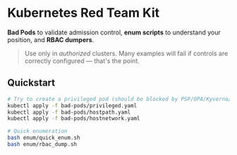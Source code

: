 # Kubernetes Red Team Kit

**Bad Pods** to validate admission control, **enum scripts** to understand your position, and **RBAC dumpers**.

> Use only in *authorized* clusters. Many examples will fail if controls are correctly configured — that's the point.

## Quickstart
```bash
# Try to create a privileged pod (should be blocked by PSP/OPA/Kyverno/PSA)
kubectl apply -f bad-pods/privileged.yaml
kubectl apply -f bad-pods/hostpath.yaml
kubectl apply -f bad-pods/hostnetwork.yaml

# Quick enumeration
bash enum/quick_enum.sh
bash enum/rbac_dump.sh
```
